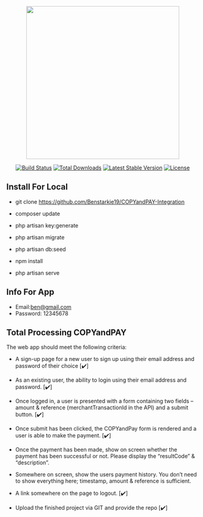 <p align="center"><a href="https://laravel.com" target="_blank"><img src="https://raw.githubusercontent.com/laravel/art/master/logo-lockup/5%20SVG/2%20CMYK/1%20Full%20Color/laravel-logolockup-cmyk-red.svg" width="400"></a></p>

<p align="center">
<a href="https://travis-ci.org/laravel/framework"><img src="https://travis-ci.org/laravel/framework.svg" alt="Build Status"></a>
<a href="https://packagist.org/packages/laravel/framework"><img src="https://img.shields.io/packagist/dt/laravel/framework" alt="Total Downloads"></a>
<a href="https://packagist.org/packages/laravel/framework"><img src="https://img.shields.io/packagist/v/laravel/framework" alt="Latest Stable Version"></a>
<a href="https://packagist.org/packages/laravel/framework"><img src="https://img.shields.io/packagist/l/laravel/framework" alt="License"></a>
</p>


## Install For Local

- git clone  https://github.com/Benstarkie19/COPYandPAY-Integration

- composer update

- php artisan key:generate

- php artisan migrate

- php artisan db:seed

- npm install

- php artisan serve


## Info For App

-  Email:ben@gmail.com
-  Password: 12345678


## Total Processing COPYandPAY

The web app should meet the following criteria:

- A sign-up page for a new user to sign up using their email address and password of
their choice [:heavy_check_mark:]

- As an existing user, the ability to login using their email address and password. [:heavy_check_mark:]

- Once logged in, a user is presented with a form containing two fields – amount &
reference (merchantTransactionId in the API) and a submit button. [:heavy_check_mark:]

- Once submit has been clicked, the COPYandPay form is rendered and a user is able
to make the payment. [:heavy_check_mark:]

- Once the payment has been made, show on screen whether the payment has been
successful or not. Please display the “resultCode” & “description”.

- Somewhere on screen, show the users payment history. You don’t need to show
everything here; timestamp, amount & reference is sufficient.

- A link somewhere on the page to logout. [:heavy_check_mark:]

- Upload the finished project via GIT and provide the repo [:heavy_check_mark:]
